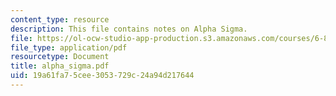 ```yaml
---
content_type: resource
description: This file contains notes on Alpha Sigma.
file: https://ol-ocw-studio-app-production.s3.amazonaws.com/courses/6-805-ethics-and-the-law-on-the-electronic-frontier-fall-2005/19a61fa75cee3053729c24a94d217644_alpha_sigma.pdf
file_type: application/pdf
resourcetype: Document
title: alpha_sigma.pdf
uid: 19a61fa7-5cee-3053-729c-24a94d217644
---
```

